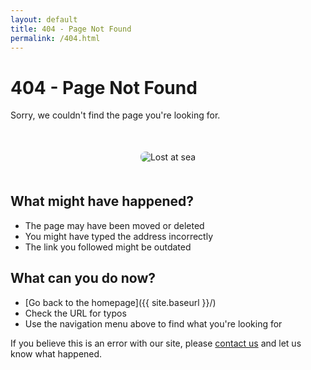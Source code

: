```yaml
---
layout: default
title: 404 - Page Not Found
permalink: /404.html
---
```


# 404 - Page Not Found

Sorry, we couldn't find the page you're looking for.

<div style="text-align: center; margin: 50px 0;">
  <img src="https://images.unsplash.com/photo-1516738901171-8eb4fc13bd20?q=80&w=1920" alt="Lost at sea" style="max-width: 500px; border-radius: 8px;">
</div>

## What might have happened?

- The page may have been moved or deleted
- You might have typed the address incorrectly
- The link you followed might be outdated

## What can you do now?

- [Go back to the homepage]({{ site.baseurl }}/)
- Check the URL for typos
- Use the navigation menu above to find what you're looking for

If you believe this is an error with our site, please [contact us](mailto:contact@oceanvoyage.com) and let us know what happened.
